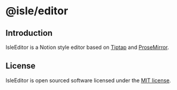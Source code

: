 # @isle/editor

## Introduction

IsleEditor is a Notion style editor based on [Tiptap](https://github.com/ueberdosis/tiptap) and [ProseMirror](https://github.com/prosemirror).

## License

IsleEditor is open sourced software licensed under the [MIT license](https://github.com/isboyjc/IsleEditor/blob/main/LICENSE).
